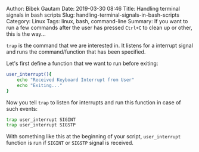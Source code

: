 Author: Bibek Gautam
Date: 2019-03-30 08:46
Title: Handling terminal signals in bash scripts
Slug: handling-terminal-signals-in-bash-scripts
Category: Linux
Tags: linux, bash, command-line
Summary: If you want to run a few commands after the user has pressed `Ctrl+C` to clean up or other, this is the way...

`trap` is the command that we are interested in. It listens for a interrupt signal and runs the command/function that has been specified.

Let's first define a function that we want to run before exiting:

```bash
user_interrupt(){
    echo "Received Keyboard Interrupt from User"
    echo "Exiting..."
}
```

Now you tell `trap` to listen for interrupts and run this function in case of such events:

```bash
trap user_interrupt SIGINT
trap user_interrupt SIGSTP
```

With something like this at the beginning of your script, `user_interrupt` function is run if `SIGINT` or `SIGSTP` signal is received.
